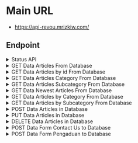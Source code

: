 # Main URL
* https://api-revou.mrizkiw.com/

## Endpoint
<details>
<summary>Status API</summary>

* Endpoint  : /
* Method    : GET
* Request Body :
```
none
```
* Request Params :
```
none
```
* Response :
```
{
    "serverStatus": "Online",
    "dbMethod": "ORM by Prisma"
}
```
</details>

<details>
<summary>GET Data Articles From Database</summary>

* Endpoint  : /data/articles
* Method    : GET
* Request Body :
```
none
```
* Request Params :
```
title
sortBy
sortOrder
```
* Response :
```
[
    {
        "id": int,
        "title": String,
        "desc": String,
        "category": String,
        "subcategory": String,
        "img_url": String,
        "publish_at": String,
        "source": String
    }
]
```
</details>

<details>
<summary>GET Data Articles by id From Database</summary>

* Endpoint  : /data/articles/:id
* Method    : GET
* Request Body :
```
none
```
* Request Params :
```
id (required)
```
* Response :
```
[
    {
        "id": int,
        "title": String,
        "desc": String,
        "category": String,
        "subcategory": String,
        "img_url": String,
        "publish_at": String,
        "source": String
    }
]
```
</details>
<details>
<summary>GET Data Articles Category From Database</summary>

* Endpoint  : /data/articles/category
* Method    : GET
* Request Body :
```
none
```
* Request Params :
```
sortBy
sortOrder
```
* Response :
```
[
    "Ekonomi",
    "Hiburan",
    "Lifestyle",
    "Olahraga",
    "Otomotif",
    "Politik",
    "Teknologi"
]
```
</details>
<details>
<summary>GET Data Articles Subcategory From Database</summary>

* Endpoint  : /data/articles/subcategory
* Method    : GET
* Request Body :
```
none
```
* Request Params :
```
sortBy
sortOrder
```
* Response :
```
[
    "Badminton",
    "Bisnis",
    "Energi",
    "Film",
    "Food",
    "Health",
    "Hukum Kriminal",
    "Info politik",
    "Keuangan",
    "Mobil",
    "Motor",
    "Motor GP",
    "Musik",
    "Peristiwa",
    "Sains",
    "Selebriti",
    "Sepakbola",
    "Teknologi Informasi",
    "Telekomunikasi",
    "Travel",
    "Tren"
]
```
</details>
<details>
<summary> GET Data Newest Articles From Database</summary>

* Endpoint  : /data/articles/newest
* Method    : GET
* Request Body :
```
none
```
* Request Params :
```
none
```
* Response :
```
[
    {
        "id": int,
        "title": String,
        "desc": String,
        "category": String,
        "subcategory": String,
        "img_url": String,
        "publish_at": String,
        "source": String
    }
]
```
</details>

<details>
<summary> GET Data Articles by Category From Database</summary>

* Endpoint  : /data/articles/category/:category
* Method    : GET
* Request Body :
```
none
```
* Request Params :
```
category (required)
sortBy
sortOrder
```
* Response :
```
[
    {
        "id": int,
        "title": String,
        "desc": String,
        "category": String,
        "subcategory": String,
        "img_url": String,
        "publish_at": String,
        "source": String
    }
]
```
</details>

<details>
<summary> GET Data Articles by Subcategory From Database</summary>

* Endpoint  : /data/articles/subcategory/:subcategory
* Method    : GET
* Request Body :
```
none
```
* Request Params :
```
subcategory (required)
sortBy
sortOrder
```
* Response :
```
[
    {
        "id": int,
        "title": String,
        "desc": String,
        "category": String,
        "subcategory": String,
        "img_url": String,
        "publish_at": String,
        "source": String
    }
]
```
</details>
<details>
<summary> POST Data Articles in Database</summary>

* Endpoint  : /data/input/articles
* Method    : POST
* Request Body :
```
{
    "username": String,
    "password": String,
    "title": String,
    "desc": String,
    "category": String,
    "subcategory": String,
    "img_url": String,
    "publish_at": Date,
    "source": String
}
```
* Request Params :
```
none
```
* Response (200) :
```
Data inserted successfully
```
* Response (403) :
```
Invalid credentials
```
</details>
<details>

<summary> PUT Data Articles in Database</summary>

* Endpoint  : /data/update/articles
* Method    : PUT
* Request Body :
```
{
    "username": String,
    "password": String,
    "id": int,
    "title": String,
    "desc": String,
    "category": String,
    "subcategory": String,
    "img_url": String,
    "publish_at": Date,
    "source": String
}
```
* Request Params :
```
none
```
* Response (200) :
```
Data updated successfully
```
* Response (403) :
```
Invalid credentials
```
</details>
<details>

<summary> DELETE Data Articles in Database</summary>

* Endpoint  : /data/delete/articles
* Method    : DELETE
* Request Body :
```
{
    "username": String,
    "password": String,
    "id": int
}
```
* Request Params :
```
none
```
* Response (200) :
```
Data deleted successfully
```
* Response (403) :
```
Invalid credentials
```
</details>
<details>

<summary> POST Data Form Contact Us to Database</summary>

* Endpoint  : /submit-contactus
* Method    : POST
* Request Body :
```
{
    "namalengkap": String,
    "email": String,
    "subject": String
}
```
* Request Params :
```
none
```
* Response (200) :
```
Data inserted successfully
```
</details>
<details>

<summary> POST Data Form Pengaduan to Database</summary>

* Endpoint  : /submit-formpengaduan
* Method    : POST
* Request Body :
```
{
    "email": String,
    "nama": String,
    "phone": String,
    "location": String,
    "date": Date,
    "complaint": String,
    "outcome": String
}
```
* Request Params :
```
none
```
* Response (200) :
```
Data inserted successfully
```
* Response (400) :
```
Nomor telepon harus berupa angka dan dimulai dengan "08" serta minimal 10 angka dan tidak lebih dari 15 angka.
```
</details>

